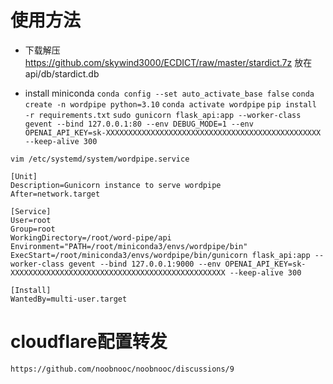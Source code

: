 # 使用方法

- 下载解压 https://github.com/skywind3000/ECDICT/raw/master/stardict.7z 放在api/db/stardict.db

- install miniconda
`conda config --set auto_activate_base false`
`conda create -n wordpipe python=3.10`
`conda activate wordpipe`
`pip install -r requirements.txt`
`sudo gunicorn flask_api:app --worker-class gevent --bind 127.0.0.1:80 --env DEBUG_MODE=1 --env OPENAI_API_KEY=sk-XXXXXXXXXXXXXXXXXXXXXXXXXXXXXXXXXXXXXXXXXXXXXXXX --keep-alive 300`


`vim /etc/systemd/system/wordpipe.service`
```
[Unit]
Description=Gunicorn instance to serve wordpipe
After=network.target

[Service]
User=root
Group=root
WorkingDirectory=/root/word-pipe/api
Environment="PATH=/root/miniconda3/envs/wordpipe/bin"
ExecStart=/root/miniconda3/envs/wordpipe/bin/gunicorn flask_api:app --worker-class gevent --bind 127.0.0.1:9000 --env OPENAI_API_KEY=sk-XXXXXXXXXXXXXXXXXXXXXXXXXXXXXXXXXXXXXXXXXXXXXXXX --keep-alive 300

[Install]
WantedBy=multi-user.target
```

# cloudflare配置转发

`https://github.com/noobnooc/noobnooc/discussions/9`